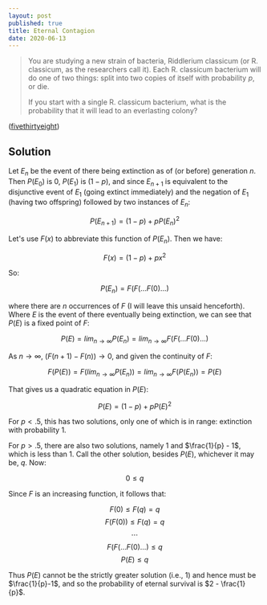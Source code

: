 ```yaml
---
layout: post
published: true
title: Eternal Contagion
date: 2020-06-13
---
```


>You are studying a new strain of bacteria, Riddlerium classicum (or R. classicum, as the researchers call it). Each R. classicum bacterium will do one of two things: split into two copies of itself with probability $p$, or die. 
>
>If you start with a single R. classicum bacterium, what is the probability that it will lead to an everlasting colony?

<!--more-->

([fivethirtyeight](https://fivethirtyeight.com/features/how-long-will-the-bacterial-colony-last/))

## Solution

Let $E_n$ be the event of there being extinction as of (or before) generation $n$. Then $P(E_0)$ is $0$, $P(E_1)$ is $(1-p)$, and since $E_{n+1}$ is equivalent to the disjunctive event of $E_1$ (going extinct immediately) and the negation of $E_1$ (having two offspring) followed by two instances of $E_{n}$:

$$P(E_{n+1}) = (1-p) + pP(E_{n})^2$$

Let's use $F(x)$ to abbreviate this function of $P(E_n)$. Then we have:

$$F(x) = (1-p) + px^2$$

So:

$$P(E_n) = F(F(\ldots F(0)\ldots)$$

where there are $n$ occurrences of $F$ (I will leave this unsaid henceforth). Where $E$ is the event of there eventually being extinction, we can see that $P(E)$ is a fixed point of $F$:

$$P(E) = lim_{n \rightarrow \infty} P(E_n) = 
lim_{n \rightarrow \infty} F(F(\ldots F(0)\ldots)
$$

As $n \rightarrow \infty$, $(F(n+1) - F(n)) \rightarrow 0$, and given the continuity of $F$:

$$F(P(E)) = F(lim_{n \rightarrow \infty}P(E_n)) 
= lim_{n \rightarrow \infty}F(P(E_n)) = P(E)$$

That gives us a quadratic equation in $P(E)$:

$$P(E) = (1-p) + pP(E)^2$$

For $p < .5$, this has two solutions, only one of which is in range: extinction with probability $1$.

For $p>.5$, there are also two solutions, namely $1$ and $\frac{1}{p} - 1$, which is less than $1$. Call the other solution, besides $P(E)$, whichever it may be, $q$. Now:

$$0 \leq q$$

Since $F$ is an increasing function, it follows that:

$$F(0) \leq F(q) = q$$
$$F(F(0)) \leq F(q) = q$$
$$\cdots$$
$$ F(F(\ldots F(0)\ldots) \leq q $$
$$ P(E) \leq q $$

Thus $P(E)$ cannot be the strictly greater solution (i.e., $1$) and hence must be $\frac{1}{p}-1$, and so the probability of eternal survival is $2 - \frac{1}{p}$.

<br>